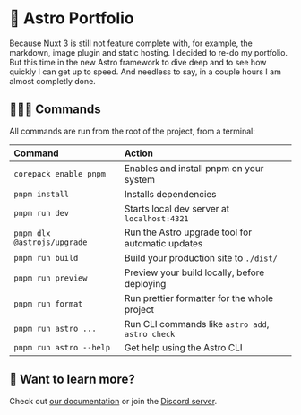# 🚀 Astro Portfolio

Because Nuxt 3 is still not feature complete with, for example, the markdown, image plugin and static hosting. I decided to re-do my portfolio. But this time in the new Astro framework to dive deep and to see how quickly I can get up to speed. And needless to say, in a couple hours I am almost completly done.

## 👨🏻‍💻 Commands

All commands are run from the root of the project, from a terminal:

| Command                     | Action                                             |
| :-------------------------- | :------------------------------------------------- |
| `corepack enable pnpm`      | Enables and install pnpm on your system            |
| `pnpm install`              | Installs dependencies                              |
| `pnpm run dev`              | Starts local dev server at `localhost:4321`        |
| `pnpm dlx @astrojs/upgrade` | Run the Astro upgrade tool for automatic updates   |
| `pnpm run build`            | Build your production site to `./dist/`            |
| `pnpm run preview`          | Preview your build locally, before deploying       |
| `pnpm run format`           | Run prettier formatter for the whole project       |
| `pnpm run astro ...`        | Run CLI commands like `astro add`, `astro check`   |
| `pnpm run astro --help`     | Get help using the Astro CLI                       |

## 👀 Want to learn more?

Check out [our documentation](https://docs.astro.build) or join the [Discord server](https://astro.build/chat).
